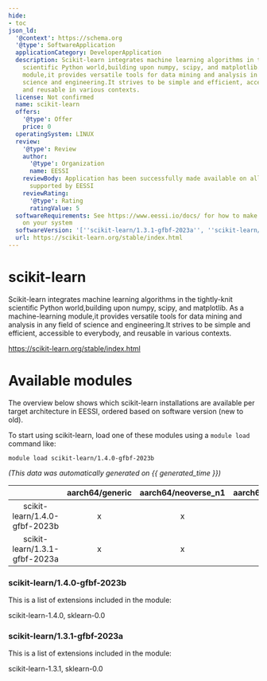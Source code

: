 ```yaml
---
hide:
- toc
json_ld:
  '@context': https://schema.org
  '@type': SoftwareApplication
  applicationCategory: DeveloperApplication
  description: Scikit-learn integrates machine learning algorithms in the tightly-knit
    scientific Python world,building upon numpy, scipy, and matplotlib. As a machine-learning
    module,it provides versatile tools for data mining and analysis in any field of
    science and engineering.It strives to be simple and efficient, accessible to everybody,
    and reusable in various contexts.
  license: Not confirmed
  name: scikit-learn
  offers:
    '@type': Offer
    price: 0
  operatingSystem: LINUX
  review:
    '@type': Review
    author:
      '@type': Organization
      name: EESSI
    reviewBody: Application has been successfully made available on all architectures
      supported by EESSI
    reviewRating:
      '@type': Rating
      ratingValue: 5
  softwareRequirements: See https://www.eessi.io/docs/ for how to make EESSI available
    on your system
  softwareVersion: '[''scikit-learn/1.3.1-gfbf-2023a'', ''scikit-learn/1.4.0-gfbf-2023b'']'
  url: https://scikit-learn.org/stable/index.html
---
```


scikit-learn
============


Scikit-learn integrates machine learning algorithms in the tightly-knit scientific Python world,building upon numpy, scipy, and matplotlib. As a machine-learning module,it provides versatile tools for data mining and analysis in any field of science and engineering.It strives to be simple and efficient, accessible to everybody, and reusable in various contexts.

https://scikit-learn.org/stable/index.html
# Available modules


The overview below shows which scikit-learn installations are available per target architecture in EESSI, ordered based on software version (new to old).

To start using scikit-learn, load one of these modules using a `module load` command like:

```shell
module load scikit-learn/1.4.0-gfbf-2023b
```

*(This data was automatically generated on {{ generated_time }})*  

| |aarch64/generic|aarch64/neoverse_n1|aarch64/neoverse_v1|aarch64/nvidia/grace|x86_64/generic|x86_64/amd/zen2|x86_64/amd/zen3|x86_64/amd/zen4|x86_64/intel/cascadelake|x86_64/intel/haswell|x86_64/intel/icelake|x86_64/intel/sapphirerapids|x86_64/intel/skylake_avx512|
| :---: | :---: | :---: | :---: | :---: | :---: | :---: | :---: | :---: | :---: | :---: | :---: | :---: | :---: |
|scikit-learn/1.4.0-gfbf-2023b|x|x|x|x|x|x|x|x|x|x|x|x|x|
|scikit-learn/1.3.1-gfbf-2023a|x|x|x|x|x|x|x|x|x|x|x|x|x|


### scikit-learn/1.4.0-gfbf-2023b

This is a list of extensions included in the module:

scikit-learn-1.4.0, sklearn-0.0

### scikit-learn/1.3.1-gfbf-2023a

This is a list of extensions included in the module:

scikit-learn-1.3.1, sklearn-0.0